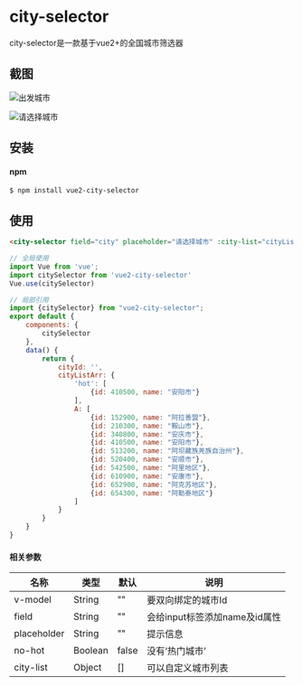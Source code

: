# city-selector

city-selector是一款基于vue2+的全国城市筛选器

## 截图

![出发城市](https://raw.githubusercontent.com/jinghaoo/city-selector/master/public/images/1.png)

![请选择城市](https://raw.githubusercontent.com/jinghaoo/city-selector/master/public/images/2.png)

## 安装

#### npm

```shell
$ npm install vue2-city-selector
```
## 使用

```html
<city-selector field="city" placeholder="请选择城市" :city-list="cityListArr" v-model="cityId"></city-selector>
```

```js
// 全局使用
import Vue from 'vue';
import citySelector from 'vue2-city-selector'
Vue.use(citySelector)

// 局部引用
import {citySelector} from "vue2-city-selector";
export default {
    components: {
        citySelector
    },
    data() {
        return {
            cityId: '',
            cityListArr: {
                'hot': [
                    {id: 410500, name: "安阳市"}
                ],
                A: [
                    {id: 152900, name: "阿拉善盟"},
                    {id: 210300, name: "鞍山市"},
                    {id: 340800, name: "安庆市"},
                    {id: 410500, name: "安阳市"},
                    {id: 513200, name: "阿坝藏族羌族自治州"},
                    {id: 520400, name: "安顺市"},
                    {id: 542500, name: "阿里地区"},
                    {id: 610900, name: "安康市"},
                    {id: 652900, name: "阿克苏地区"},
                    {id: 654300, name: "阿勒泰地区"}
                ]
            }
        }
    }
}

```

#### 相关参数

| 名称              | 类型               | 默认             | 说明                                          |
| ----------------- | ----------------- | ---------------- | --------------------------------------------- |
| v-model           | String            | ""               | 要双向绑定的城市Id                              |
| field             | String            | ""               | 会给input标签添加name及id属性                   |
| placeholder       | String            | ""               | 提示信息                                       |
| no-hot            | Boolean           | false            | 没有‘热门城市’                                  |
| city-list         | Object            | []               | 可以自定义城市列表

